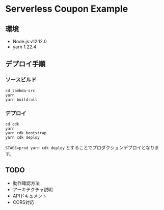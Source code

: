 # Serverless Coupon Example

## 環境

- Node.js v12.12.0
- yarn 1.22.4

## デプロイ手順
### ソースビルド

```
cd lambda-src
yarn
yarn build:all
```

### デプロイ

```
cd cdk
yarn
yarn cdk bootstrap
yarn cdk deploy
```

`STAGE=prod yarn cdk deploy` とすることでプロダクションデプロイとなります。

## TODO

- 動作確認方法
- アーキテクチャ説明
- APIドキュメント
- CORS対応
